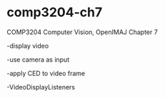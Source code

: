 # comp3204-ch7
COMP3204 Computer Vision, OpenIMAJ Chapter 7

-display video

-use camera as input

-apply CED to video frame

-VideoDisplayListeners
